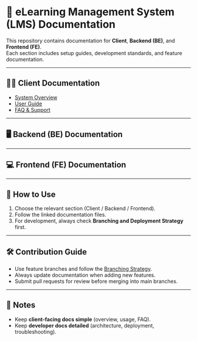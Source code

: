 # 📘 eLearning Management System (LMS) Documentation

This repository contains documentation for **Client**, **Backend (BE)**, and **Frontend (FE)**.  
Each section includes setup guides, development standards, and feature documentation.  

---

## 👨‍💼 Client Documentation
- [System Overview](./documentation-files/client/system-overview.md)
- [User Guide](./documentation-files/client/user-guide.md)
- [FAQ & Support](./documentation-files/client/faq.md)

---

## 🖥️ Backend (BE) Documentation

---

## 💻 Frontend (FE) Documentation

---

## 📂 How to Use
1. Choose the relevant section (Client / Backend / Frontend).  
2. Follow the linked documentation files.  
3. For development, always check **Branching and Deployment Strategy** first.  

---

## 🛠️ Contribution Guide
- Use feature branches and follow the [Branching Strategy](./documentation-files/backend/branch-and-deployment-strategy.md).  
- Always update documentation when adding new features.  
- Submit pull requests for review before merging into main branches.  

---

## 🔑 Notes
- Keep **client-facing docs simple** (overview, usage, FAQ).  
- Keep **developer docs detailed** (architecture, deployment, troubleshooting).  
